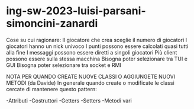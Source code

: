 # ing-sw-2023-luisi-parsani-simoncini-zanardi

Cose su cui ragionare:
Il giocatore che crea sceglie il numero di giocatori
I giocatori hanno un nick univoco
I punti possono essere calcolati quasi tutti alla fine
I messaggi possono essere diretti a singoli giocatori
Più client possono essere sulla stessa macchina
Bisogna poter selezionare tra TUI e GUI
Bisogna poter selezionare tra socket e RMI

NOTA PER QUANDO CREATE NUOVE CLASSI O AGGIUNGETE NUOVI METODI (da Davide)
In generale quando create o modificate le classi cercate di mantenere questo pattern:

-Attributi
-Costruttori
-Getters
-Setters
-Metodi vari
